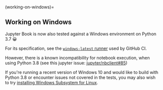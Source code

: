 
(working-on-windows)=
## Working on Windows

Jupyter Book is now also tested against a Windows environment on Python 3.7 😀

For its specification, see the [`windows-latest` runner](https://docs.github.com/en/actions/reference/virtual-environments-for-github-hosted-runners#supported-runners-and-hardware-resources) used by GitHub CI.

However, there is a known incompatibility for notebook execution, when using Python 3.8
(see this jupyter issue: [jupyter/nbclient#85](https://github.com/jupyter/nbclient/issues/85))

If you're running a recent version of Windows 10 and would like to build with Python 3.8 or encounter issues not covered in the tests, you may also wish to try
[installing Windows Subsystem for Linux](https://docs.microsoft.com/en-us/windows/wsl/install-win10).
